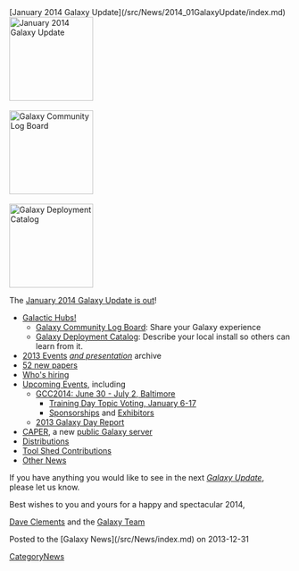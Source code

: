 <div class='newsItemHeader'>[January 2014 Galaxy Update](/src/News/2014_01GalaxyUpdate/index.md)</div>

<div class='right'>
<a href='/src/GalaxyUpdates/2014_01/index.md'><img src="/src/Images/Logos/GalaxyUpdate200.png" alt="January 2014 Galaxy Update" width=150 /></a>
<br /><br />
<a href='/src/GalaxyUpdates/2014_01/index.md#galaxy-community-log-board'><img src="/src/Images/Logos/LogBoardWText200.png" alt="Galaxy Community Log Board" width="150" /></a>
<br /><br />
<a href='/src/GalaxyUpdates/2014_01/index.md#galaxy-deployment-catalog'><img src="/src/Images/Logos/GalaxyDeploymentCatalog200.png" alt="Galaxy Deployment Catalog" width="150" /></a>
</div>

The [January 2014 Galaxy Update is out](/src/GalaxyUpdates/2014_01/index.md)!

* [Galactic Hubs!](/src/GalaxyUpdates/2014_01/index.md#galaxy-community-hubs)
  * [Galaxy Community Log Board](/src/GalaxyUpdates/2014_01/index.md#galaxy-community-log-board): Share your Galaxy experience
  * [Galaxy Deployment Catalog](/src/GalaxyUpdates/2014_01/index.md#galaxy-deployment-catalog): Describe your local install so others can learn from it.
* [2013 Events](/src/GalaxyUpdates/2014_01/index.md#2013-events-archive) *[and presentation](/src/GalaxyUpdates/2014_01/index.md#2013-events-archive)* archive
* [52 new papers](/src/GalaxyUpdates/2014_01/index.md#new-papers)
* [Who's hiring](/src/GalaxyUpdates/2014_01/index.md#whos-hiring)
* [Upcoming Events](/src/GalaxyUpdates/2014_01/index.md#events), including
  * [GCC2014: June 30 - July 2, Baltimore](/src/GalaxyUpdates/2014_01/index.md#gcc2014-june-30---july-2-baltimore)
    * [Training Day Topic Voting, January 6-17](/src/GalaxyUpdates/2014_01/index.md#training-day-topic-voting-january-6-17) 
    * [Sponsorships](/src/GalaxyUpdates/2014_01/index.md#sponsorships) and [Exhibitors](/src/GalaxyUpdates/2014_01/index.md#exhibitors) 
  * [2013 Galaxy Day Report](/src/GalaxyUpdates/2014_01/index.md#2013-galaxy-day-report)
* [CAPER](/src/GalaxyUpdates/2014_01/index.md#caper), a new [public Galaxy server](/src/GalaxyUpdates/2014_01/index.md#new-public-servers)
* [Distributions](/src/GalaxyUpdates/2014_01/index.md#galaxy-distributions)
* [Tool Shed Contributions](/src/GalaxyUpdates/2014_01/index.md#toolshed-contributions) 
* [Other News](/src/GalaxyUpdates/2014_01/index.md#other-news)

If you have anything you would like to see in the next *[Galaxy Update](/src/GalaxyUpdates/index.md)*, please let us know.

Best wishes to you and yours for a happy and spectacular 2014,

[Dave Clements](/src/DaveClements/index.md) and the [Galaxy Team](/src/GalaxyTeam/index.md)

<div class='newsItemFooter'>Posted to the [Galaxy News](/src/News/index.md) on 2013-12-31 </div>

[CategoryNews](/src/CategoryNews/index.md)
